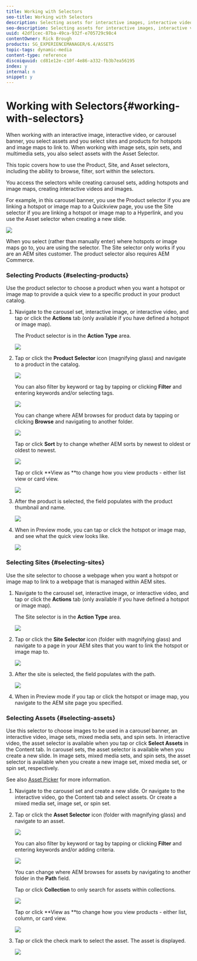 ```yaml
---
title: Working with Selectors
seo-title: Working with Selectors
description: Selecting assets for interactive images, interactive video, and carousel banners
seo-description: Selecting assets for interactive images, interactive video, and carousel banners
uuid: 42df1cec-87ba-49ca-932f-e705729c98c4
contentOwner: Rick Brough
products: SG_EXPERIENCEMANAGER/6.4/ASSETS
topic-tags: dynamic-media
content-type: reference
discoiquuid: cd81e12e-c10f-4e86-a332-fb3b7ea56195
index: y
internal: n
snippet: y
---
```


# Working with Selectors{#working-with-selectors}

When working with an interactive image, interactive video, or carousel banner, you select assets and you select sites and products for hotspots and image maps to link to. When working with image sets, spin sets, and multimedia sets, you also select assets with the Asset Selector.

This topic covers how to use the Product, Site, and Asset selectors, including the ability to browse, filter, sort within the selectors.

You access the selectors while creating carousel sets, adding hotspots and image maps, creating interactive videos and images.

For example, in this carousel banner, you use the Product selector if you are linking a hotspot or image map to a Quickview page, you use the Site selector if you are linking a hotspot or image map to a Hyperlink, and you use the Asset selector when creating a new slide.

![](assets/chlimage_1-534.png)

When you select (rather than manually enter) where hotspots or image maps go to, you are using the selector. The Site selector only works if you are an AEM sites customer. The product selector also requires AEM Commerce.

### Selecting Products {#selecting-products}

Use the product selector to choose a product when you want a hotspot or image map to provide a quick view to a specific product in your product catalog.

1. Navigate to the carousel set, interactive image, or interactive video, and tap or click the **Actions** tab (only available if you have defined a hotspot or image map).

   The Product selector is in the **Action Type** area.

   ![](assets/chlimage_1-535.png)

1. Tap or click the **Product Selector** icon (magnifying glass) and navigate to a product in the catalog.

   ![](assets/chlimage_1-536.png)

   You can also filter by keyword or tag by tapping or clicking **Filter** and entering keywords and/or selecting tags.

   ![](assets/chlimage_1-537.png)

   You can change where AEM browses for product data by tapping or clicking **Browse** and navigating to another folder.

   ![](assets/chlimage_1-538.png)

   Tap or click **Sort** by to change whether AEM sorts by newest to oldest or oldest to newest.

   ![](assets/chlimage_1-539.png)

   Tap or click **View as **to change how you view products - either list view or card view.

   ![](assets/chlimage_1-540.png)

1. After the product is selected, the field populates with the product thumbnail and name.

   ![](assets/chlimage_1-541.png)

1. When in Preview mode, you can tap or click the hotspot or image map, and see what the quick view looks like.

   ![](assets/chlimage_1-542.png)

### Selecting Sites {#selecting-sites}

Use the site selector to choose a webpage when you want a hotspot or image map to link to a webpage that is managed within AEM sites.

1. Navigate to the carousel set, interactive image, or interactive video, and tap or click the **Actions** tab (only available if you have defined a hotspot or image map).

   The Site selector is in the **Action Type** area.

   ![](assets/chlimage_1-543.png)

1. Tap or click the **Site Selector** icon (folder with magnifying glass) and navigate to a page in your AEM sites that you want to link the hotspot or image map to.

   ![](assets/chlimage_1-544.png)

1. After the site is selected, the field populates with the path.

   ![](assets/chlimage_1-545.png)

1. When in Preview mode if you tap or click the hotspot or image map, you navigate to the AEM site page you specified.

### Selecting Assets {#selecting-assets}

Use this selector to choose images to be used in a carousel banner, an interactive video, image sets, mixed media sets, and spin sets. In interactive video, the asset selector is available when you tap or click **Select Assets** in the Content tab. In carousel sets, the asset selector is available when you create a new slide. In image sets, mixed media sets, and spin sets, the asset selector is available when you create a new image set, mixed media set, or spin set, respectively.

See also [Asset Picker](../../assets/using/asset-selector.md) for more information.

1. Navigate to the carousel set and create a new slide. Or navigate to the interactive video, go the Content tab and select assets. Or create a mixed media set, image set, or spin set.
1. Tap or click the **Asset Selector** icon (folder with magnifying glass) and navigate to an asset.

   ![](assets/chlimage_1-546.png)

   You can also filter by keyword or tag by tapping or clicking **Filter** and entering keywords and/or adding criteria.

   ![](assets/chlimage_1-547.png)

   You can change where AEM browses for assets by navigating to another folder in the **Path** field.

   Tap or click **Collection** to only search for assets within collections.

   ![](assets/chlimage_1-548.png)

   Tap or click **View as **to change how you view products - either list, column, or card view.

   ![](assets/chlimage_1-549.png)

1. Tap or click the check mark to select the asset. The asset is displayed.

   ![](assets/chlimage_1-550.png)

